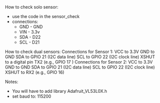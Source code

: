 How to check solo sensor:
- use the code in the sensor_check
- connections:
  - GND - GND
  - VIN - 3.3v
  - SDA - D22
  - SCL - D21

How to check dual sensors:
Connections for Sensor 1:
  VCC to 3.3V
  GND to GND
  SDA to GPIO 21 (I2C data line)
  SCL to GPIO 22 (I2C clock line)
  XSHUT to a digital pin TX2 (e.g., GPIO 17 )
Connections for Sensor 2:
  VCC to 3.3V
  GND to GND
  SDA to GPIO 21 (I2C data line)
  SCL to GPIO 22 (I2C clock line)
  XSHUT to RX2 (e.g., GPIO 16)


Notes:
- You will have to add library Adafruit_VL53L0X.h
- set baud to: 115200


